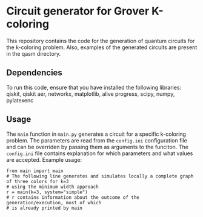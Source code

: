 # Circuit generator for Grover K-coloring

This repository contains the code for the generation of quantum circuits for the k-coloring problem.
Also, examples of the generated circuits are present in the qasm directory.

## Dependencies

To run this code, ensure that you have installed the following libraries: qiskit, qiskit aer, networkx, matplotlib, alive progress, scipy, numpy, pylatexenc

## Usage

The `main` function in `main.py` generates a circuit for a specific k-coloring problem.
The parameters are read from the `config.ini` configuration file and can be overriden by passing them as arguments to the funciton.
The `config.ini` file contains explanation for which parameters and what values are accepted. Example usage:

    from main import main
    # The following line generates and simulates locally a complete graph of three colors for k=3
    # using the minimum width approach
    r = main(k=3, system="simple")  
    # r contains information about the outcome of the generation/execution, most of which
    # is already printed by main
    
